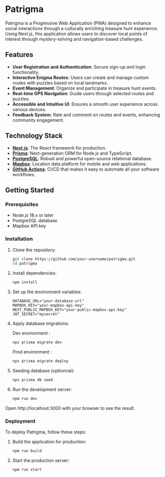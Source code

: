 # Patrigma

Patrigma is a Progressive Web Application (PWA) designed to enhance social interactions through a culturally enriching treasure hunt experience. Using Next.js, this application allows users to discover local points of interest through mystery-solving and navigation-based challenges.

## Features

- **User Registration and Authentication**: Secure sign-up and login functionality.
- **Interactive Enigma Routes**: Users can create and manage custom routes with puzzles based on local landmarks.
- **Event Management**: Organize and participate in treasure hunt events.
- **Real-time GPS Navigation**: Guide users through selected routes and puzzles.
- **Accessible and Intuitive UI**: Ensures a smooth user experience across various devices.
- **Feedback System**: Rate and comment on routes and events, enhancing community engagement.

## Technology Stack

- **[Next.js](https://nextjs.org/)**: The React framework for production.
- **[Prisma](https://www.prisma.io/)**: Next-generation ORM for Node.js and TypeScript.
- **[PostgreSQL](https://www.postgresql.org/)**: Robust and powerful open-source relational database.
- **[Mapbox](https://www.mapbox.com/)**: Location data platform for mobile and web applications.
- **[GitHub Actions](https://github.com/features/actions)**: CI/CD that makes it easy to automate all your software workflows.

## Getting Started

### Prerequisites

- Node.js 18.x or later
- PostgreSQL database
- Mapbox API key

### Installation

1. Clone the repository:
   ```bash
   git clone https://github.com/your-username/patrigma.git
   cd patrigma
   ```

2. Install dependencies:
    ```bash
    npm install
    ```
3. Set up the environment variables:
    ```env
    DATABASE_URL="your-database-url"
    MAPBOX_KEY="your-mapbox-api-key"
    NEXT_PUBLIC_MAPBOX_KEY="your-public-mapbox-api-key"
    JWT_SECRET="mysecret"
    ```
4. Apply database migrations:  

    Dev environment : 
    ```bash
    npx prisma migrate dev
    ```

    Prod environment : 
    ```bash
    npx prisma migrate deploy
    ```

5. Seeding database (optionnal):
    ```bash
    npx prisma db seed
    ```

6. Run the development server:
    ```bash
    npm run dev
    ```
Open http://localhost:3000 with your browser to see the result.

### Deployment
To deploy Patrigma, follow these steps:

1. Build the application for production:
    ```bash
    npm run build
    ```
2. Start the production server:
    ```bash
    npm run start
    ```
